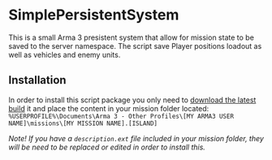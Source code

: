# SimplePersistentSystem
This is a small Arma 3 presistent system that allow for mission state to be saved to the server namespace. The script save Player positions loadout as well as vehicles and enemy units.

## Installation
In order to install this script package you only need to [download the latest build](https://github.com/AndreasBrostrom/SimplePersistentSystem/releases/latest) it and place the content in your mission folder located:
`%USERPROFILE%\Documents\Arma 3 - Other Profiles\[MY ARMA3 USER NAME]\missions\[MY MISSION NAME].[ISLAND]`

*Note! If you have a `description.ext` file included in your mission folder, they will be need to be replaced or edited in order to install this.*
